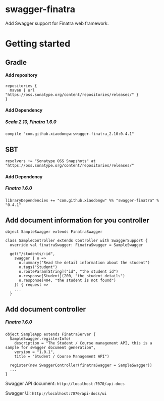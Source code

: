 # swagger-finatra
Add Swagger support for Finatra web framework.

# Getting started
## Gradle
#### Add repository

	repositories {
	  maven { url "https://oss.sonatype.org/content/repositories/releases/" }
	}

#### Add Dependency

##### Scala 2.10, Finatra 1.6.0

	compile "com.github.xiaodongw:swagger-finatra_2.10:0.4.1"

## SBT
	resolvers += "Sonatype OSS Snapshots" at "https://oss.sonatype.org/content/repositories/releases/"

#### Add Dependency

##### Finatra 1.6.0

	libraryDependencies += "com.github.xiaodongw" %% "swagger-finatra" % "0.4.1"

## Add document information for you controller
    object SampleSwagger extends FinatraSwagger

    class SampleController extends Controller with SwaggerSupport {
      override val finatraSwagger: FinatraSwagger = SampleSwagger

      get("/students/:id",
        swagger { o =>
          o.summary("Read the detail information about the student")
          o.tags("Student")
          o.routeParam[String]("id", "the student id")
          o.response[Student](200, "the student details")
          o.response(404, "the student is not found")
        }) { request =>
        ...
      }

## Add document controller

##### Finatra 1.6.0

    object SampleApp extends FinatraServer {
      SampleSwagger.registerInfo(
        description = "The Student / Course management API, this is a sample for swagger document generation",
        version = "1.0.1",
        title = "Student / Course Management API")

      register(new SwaggerController(finatraSwagger = SampleSwagger))
      ...
    }

Swagger API document: ```http://localhost:7070/api-docs```

Swagger UI: ```http://localhost:7070/api-docs/ui```
